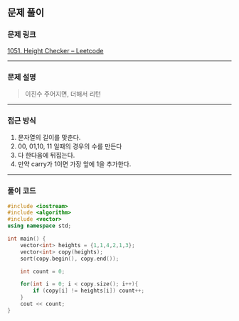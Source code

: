 ##  문제 풀이

###  문제 링크  
[1051. Height Checker – Leetcode](https://leetcode.com/problems/height-checker/description/)

---

###  문제 설명  
> 이진수 주어지면, 더해서 리턴
---

###  접근 방식  
1. 문자열의 길이를 맞춘다.
2. 00, 01,10, 11 일때의 경우의 수를 만든다
3. 다 한다음에 뒤집는다.
4. 만약 carry가 1이면 가장 앞에 1을 추가한다.
---

### 풀이 코드

```cpp
#include <iostream>
#include <algorithm>
#include <vector>
using namespace std;

int main() {
    vector<int> heights = {1,1,4,2,1,3};
    vector<int> copy(heights);
    sort(copy.begin(), copy.end());

    int count = 0;

    for(int i = 0; i < copy.size(); i++){
        if (copy[i] != heights[i]) count++;
    }
    cout << count;
}
```

